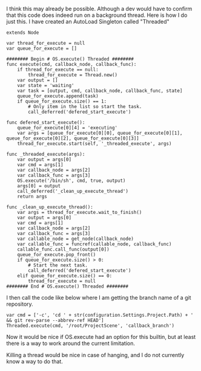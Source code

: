 I think this may already be possible. Although a dev would have to confirm that this code does indeed run on a background thread. Here is how I do just this. I have created an AutoLoad Singleton called "Threaded"

```gdscript
extends Node

var thread_for_execute = null
var queue_for_execute = []

######## Begin # OS.execute() Threaded ########
func execute(cmd, callback_node, callback_func):
    if thread_for_execute == null:
        thread_for_execute = Thread.new()
    var output = []
    var state = 'waiting'
    var task = [output, cmd, callback_node, callback_func, state]
    queue_for_execute.append(task)
    if queue_for_execute.size() == 1:
        # Only item in the list so start the task.
        call_deferred('defered_start_execute')
        
func defered_start_execute():
    queue_for_execute[0][4] = 'executing'
    var args = [queue_for_execute[0][0], queue_for_execute[0][1], queue_for_execute[0][2], queue_for_execute[0][3]]
    thread_for_execute.start(self, '_threaded_execute', args)
    
func _threaded_execute(args):
    var output = args[0]
    var cmd = args[1]
    var callback_node = args[2]
    var callback_func = args[3]
    OS.execute('/bin/sh', cmd, true, output)
    args[0] = output
    call_deferred('_clean_up_execute_thread')
    return args
    
func _clean_up_execute_thread():
    var args = thread_for_execute.wait_to_finish()
    var output = args[0]
    var cmd = args[1]
    var callback_node = args[2]
    var callback_func = args[3]
    var callable_node = get_node(callback_node)
    var callable_func = funcref(callable_node, callback_func)
    callable_func.call_func(output[0])
    queue_for_execute.pop_front()
    if queue_for_execute.size() > 0:
        # Start the next task.
        call_deferred('defered_start_execute')
    elif queue_for_execute.size() == 0:
        thread_for_execute = null
######## End # OS.execute() Threaded ########
```

I then call the code like below where I am getting the branch name of a git repository.

```gdscript
var cmd = ['-c', 'cd ' + str(configuration.Settings.Project.Path) + ' && git rev-parse --abbrev-ref HEAD']
Threaded.execute(cmd, '/root/ProjectScene', 'callback_branch')
```

Now it would be nice if OS.execute had an option for this builtin, but at least there is a way to work around the current limitation.

Killing a thread would be nice in case of hanging, and I do not currently know a way to do that.
